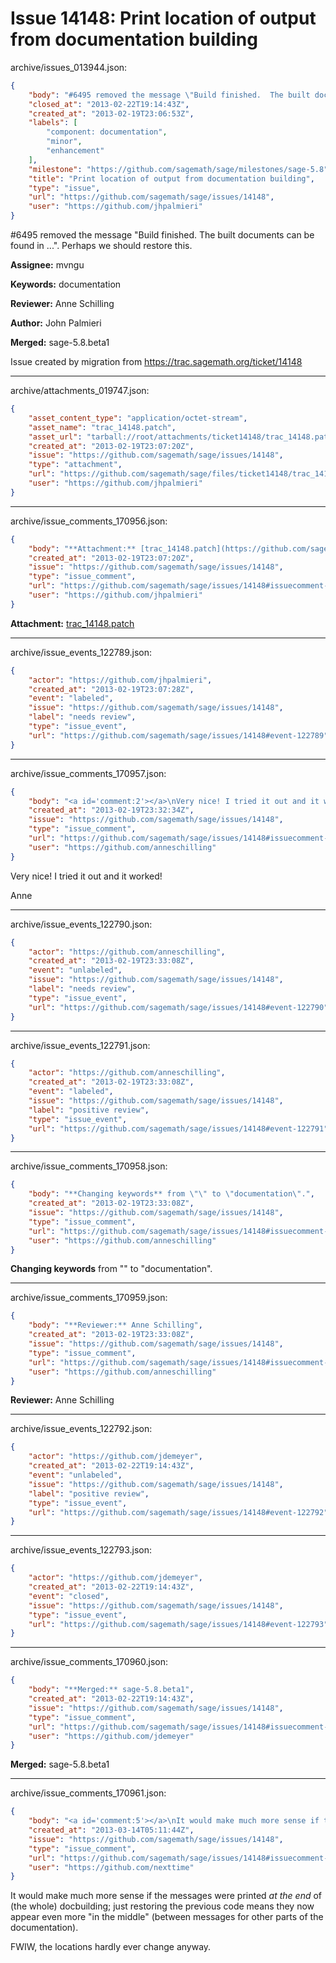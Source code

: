 # Issue 14148: Print location of output from documentation building

archive/issues_013944.json:
```json
{
    "body": "#6495 removed the message \"Build finished.  The built documents can be found in ...\". Perhaps we should restore this.\n\n\n**Assignee:** mvngu\n\n**Keywords:** documentation\n\n**Reviewer:** Anne Schilling\n\n**Author:** John Palmieri\n\n**Merged:** sage-5.8.beta1\n\nIssue created by migration from https://trac.sagemath.org/ticket/14148\n\n",
    "closed_at": "2013-02-22T19:14:43Z",
    "created_at": "2013-02-19T23:06:53Z",
    "labels": [
        "component: documentation",
        "minor",
        "enhancement"
    ],
    "milestone": "https://github.com/sagemath/sage/milestones/sage-5.8",
    "title": "Print location of output from documentation building",
    "type": "issue",
    "url": "https://github.com/sagemath/sage/issues/14148",
    "user": "https://github.com/jhpalmieri"
}
```
#6495 removed the message "Build finished.  The built documents can be found in ...". Perhaps we should restore this.


**Assignee:** mvngu

**Keywords:** documentation

**Reviewer:** Anne Schilling

**Author:** John Palmieri

**Merged:** sage-5.8.beta1

Issue created by migration from https://trac.sagemath.org/ticket/14148





---

archive/attachments_019747.json:
```json
{
    "asset_content_type": "application/octet-stream",
    "asset_name": "trac_14148.patch",
    "asset_url": "tarball://root/attachments/ticket14148/trac_14148.patch",
    "created_at": "2013-02-19T23:07:20Z",
    "issue": "https://github.com/sagemath/sage/issues/14148",
    "type": "attachment",
    "url": "https://github.com/sagemath/sage/files/ticket14148/trac_14148.patch",
    "user": "https://github.com/jhpalmieri"
}
```



---

archive/issue_comments_170956.json:
```json
{
    "body": "**Attachment:** [trac_14148.patch](https://github.com/sagemath/sage/files/ticket14148/trac_14148.patch)",
    "created_at": "2013-02-19T23:07:20Z",
    "issue": "https://github.com/sagemath/sage/issues/14148",
    "type": "issue_comment",
    "url": "https://github.com/sagemath/sage/issues/14148#issuecomment-170956",
    "user": "https://github.com/jhpalmieri"
}
```

**Attachment:** [trac_14148.patch](https://github.com/sagemath/sage/files/ticket14148/trac_14148.patch)



---

archive/issue_events_122789.json:
```json
{
    "actor": "https://github.com/jhpalmieri",
    "created_at": "2013-02-19T23:07:28Z",
    "event": "labeled",
    "issue": "https://github.com/sagemath/sage/issues/14148",
    "label": "needs review",
    "type": "issue_event",
    "url": "https://github.com/sagemath/sage/issues/14148#event-122789"
}
```



---

archive/issue_comments_170957.json:
```json
{
    "body": "<a id='comment:2'></a>\nVery nice! I tried it out and it worked!\n\nAnne",
    "created_at": "2013-02-19T23:32:34Z",
    "issue": "https://github.com/sagemath/sage/issues/14148",
    "type": "issue_comment",
    "url": "https://github.com/sagemath/sage/issues/14148#issuecomment-170957",
    "user": "https://github.com/anneschilling"
}
```

<a id='comment:2'></a>
Very nice! I tried it out and it worked!

Anne



---

archive/issue_events_122790.json:
```json
{
    "actor": "https://github.com/anneschilling",
    "created_at": "2013-02-19T23:33:08Z",
    "event": "unlabeled",
    "issue": "https://github.com/sagemath/sage/issues/14148",
    "label": "needs review",
    "type": "issue_event",
    "url": "https://github.com/sagemath/sage/issues/14148#event-122790"
}
```



---

archive/issue_events_122791.json:
```json
{
    "actor": "https://github.com/anneschilling",
    "created_at": "2013-02-19T23:33:08Z",
    "event": "labeled",
    "issue": "https://github.com/sagemath/sage/issues/14148",
    "label": "positive review",
    "type": "issue_event",
    "url": "https://github.com/sagemath/sage/issues/14148#event-122791"
}
```



---

archive/issue_comments_170958.json:
```json
{
    "body": "**Changing keywords** from \"\" to \"documentation\".",
    "created_at": "2013-02-19T23:33:08Z",
    "issue": "https://github.com/sagemath/sage/issues/14148",
    "type": "issue_comment",
    "url": "https://github.com/sagemath/sage/issues/14148#issuecomment-170958",
    "user": "https://github.com/anneschilling"
}
```

**Changing keywords** from "" to "documentation".



---

archive/issue_comments_170959.json:
```json
{
    "body": "**Reviewer:** Anne Schilling",
    "created_at": "2013-02-19T23:33:08Z",
    "issue": "https://github.com/sagemath/sage/issues/14148",
    "type": "issue_comment",
    "url": "https://github.com/sagemath/sage/issues/14148#issuecomment-170959",
    "user": "https://github.com/anneschilling"
}
```

**Reviewer:** Anne Schilling



---

archive/issue_events_122792.json:
```json
{
    "actor": "https://github.com/jdemeyer",
    "created_at": "2013-02-22T19:14:43Z",
    "event": "unlabeled",
    "issue": "https://github.com/sagemath/sage/issues/14148",
    "label": "positive review",
    "type": "issue_event",
    "url": "https://github.com/sagemath/sage/issues/14148#event-122792"
}
```



---

archive/issue_events_122793.json:
```json
{
    "actor": "https://github.com/jdemeyer",
    "created_at": "2013-02-22T19:14:43Z",
    "event": "closed",
    "issue": "https://github.com/sagemath/sage/issues/14148",
    "type": "issue_event",
    "url": "https://github.com/sagemath/sage/issues/14148#event-122793"
}
```



---

archive/issue_comments_170960.json:
```json
{
    "body": "**Merged:** sage-5.8.beta1",
    "created_at": "2013-02-22T19:14:43Z",
    "issue": "https://github.com/sagemath/sage/issues/14148",
    "type": "issue_comment",
    "url": "https://github.com/sagemath/sage/issues/14148#issuecomment-170960",
    "user": "https://github.com/jdemeyer"
}
```

**Merged:** sage-5.8.beta1



---

archive/issue_comments_170961.json:
```json
{
    "body": "<a id='comment:5'></a>\nIt would make much more sense if the messages were printed *at the end* of (the whole) docbuilding; just restoring the previous code means they now appear even more \"in the middle\" (between messages for other parts of the documentation). \n\nFWIW, the locations hardly ever change anyway.",
    "created_at": "2013-03-14T05:11:44Z",
    "issue": "https://github.com/sagemath/sage/issues/14148",
    "type": "issue_comment",
    "url": "https://github.com/sagemath/sage/issues/14148#issuecomment-170961",
    "user": "https://github.com/nexttime"
}
```

<a id='comment:5'></a>
It would make much more sense if the messages were printed *at the end* of (the whole) docbuilding; just restoring the previous code means they now appear even more "in the middle" (between messages for other parts of the documentation). 

FWIW, the locations hardly ever change anyway.
